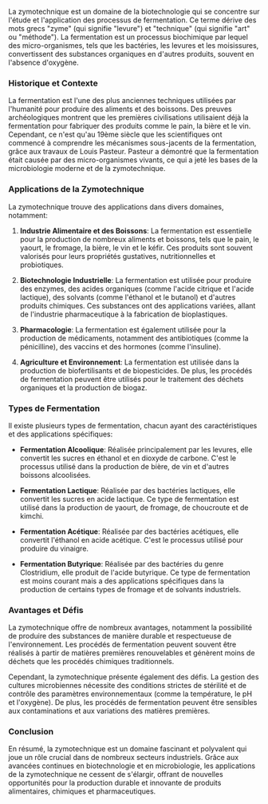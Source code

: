 La zymotechnique est un domaine de la biotechnologie qui se concentre sur l'étude et l'application des processus de fermentation. Ce terme dérive des mots grecs "zyme" (qui signifie "levure") et "technique" (qui signifie "art" ou "méthode"). La fermentation est un processus biochimique par lequel des micro-organismes, tels que les bactéries, les levures et les moisissures, convertissent des substances organiques en d'autres produits, souvent en l'absence d'oxygène.

### Historique et Contexte

La fermentation est l'une des plus anciennes techniques utilisées par l'humanité pour produire des aliments et des boissons. Des preuves archéologiques montrent que les premières civilisations utilisaient déjà la fermentation pour fabriquer des produits comme le pain, la bière et le vin. Cependant, ce n'est qu'au 19ème siècle que les scientifiques ont commencé à comprendre les mécanismes sous-jacents de la fermentation, grâce aux travaux de Louis Pasteur. Pasteur a démontré que la fermentation était causée par des micro-organismes vivants, ce qui a jeté les bases de la microbiologie moderne et de la zymotechnique.

### Applications de la Zymotechnique

La zymotechnique trouve des applications dans divers domaines, notamment:

1. **Industrie Alimentaire et des Boissons**: La fermentation est essentielle pour la production de nombreux aliments et boissons, tels que le pain, le yaourt, le fromage, la bière, le vin et le kéfir. Ces produits sont souvent valorisés pour leurs propriétés gustatives, nutritionnelles et probiotiques.

2. **Biotechnologie Industrielle**: La fermentation est utilisée pour produire des enzymes, des acides organiques (comme l'acide citrique et l'acide lactique), des solvants (comme l'éthanol et le butanol) et d'autres produits chimiques. Ces substances ont des applications variées, allant de l'industrie pharmaceutique à la fabrication de bioplastiques.

3. **Pharmacologie**: La fermentation est également utilisée pour la production de médicaments, notamment des antibiotiques (comme la pénicilline), des vaccins et des hormones (comme l'insuline).

4. **Agriculture et Environnement**: La fermentation est utilisée dans la production de biofertilisants et de biopesticides. De plus, les procédés de fermentation peuvent être utilisés pour le traitement des déchets organiques et la production de biogaz.

### Types de Fermentation

Il existe plusieurs types de fermentation, chacun ayant des caractéristiques et des applications spécifiques:

- **Fermentation Alcoolique**: Réalisée principalement par les levures, elle convertit les sucres en éthanol et en dioxyde de carbone. C'est le processus utilisé dans la production de bière, de vin et d'autres boissons alcoolisées.

- **Fermentation Lactique**: Réalisée par des bactéries lactiques, elle convertit les sucres en acide lactique. Ce type de fermentation est utilisé dans la production de yaourt, de fromage, de choucroute et de kimchi.

- **Fermentation Acétique**: Réalisée par des bactéries acétiques, elle convertit l'éthanol en acide acétique. C'est le processus utilisé pour produire du vinaigre.

- **Fermentation Butyrique**: Réalisée par des bactéries du genre Clostridium, elle produit de l'acide butyrique. Ce type de fermentation est moins courant mais a des applications spécifiques dans la production de certains types de fromage et de solvants industriels.

### Avantages et Défis

La zymotechnique offre de nombreux avantages, notamment la possibilité de produire des substances de manière durable et respectueuse de l'environnement. Les procédés de fermentation peuvent souvent être réalisés à partir de matières premières renouvelables et génèrent moins de déchets que les procédés chimiques traditionnels.

Cependant, la zymotechnique présente également des défis. La gestion des cultures microbiennes nécessite des conditions strictes de stérilité et de contrôle des paramètres environnementaux (comme la température, le pH et l'oxygène). De plus, les procédés de fermentation peuvent être sensibles aux contaminations et aux variations des matières premières.

### Conclusion

En résumé, la zymotechnique est un domaine fascinant et polyvalent qui joue un rôle crucial dans de nombreux secteurs industriels. Grâce aux avancées continues en biotechnologie et en microbiologie, les applications de la zymotechnique ne cessent de s'élargir, offrant de nouvelles opportunités pour la production durable et innovante de produits alimentaires, chimiques et pharmaceutiques.